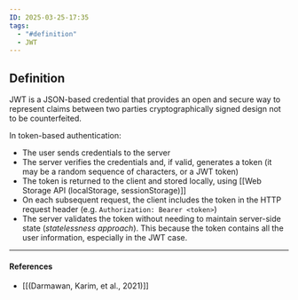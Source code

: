 ```yaml
---
ID: 2025-03-25-17:35
tags:
  - "#definition"
  - JWT
---
```

## Definition

JWT is a JSON-based credential that provides an open and secure way to represent claims between two parties cryptographically signed design not to be counterfeited.

In token-based authentication:
- The user sends credentials to the server
- The server verifies the credentials and, if valid, generates a token (it may be a random sequence of characters, or a JWT token)
- The token is returned to the client and stored locally, using [[Web Storage API (localStorage, sessionStorage)]]
- On each subsequent request, the client includes the token in the HTTP request header (e.g. `Authorization: Bearer <token>`)
- The server validates the token without needing to maintain server-side state  (*statelessness approach*). This because the token contains all the user information, especially in the JWT case.

---
#### References
- [[(Darmawan, Karim, et al., 2021)]]